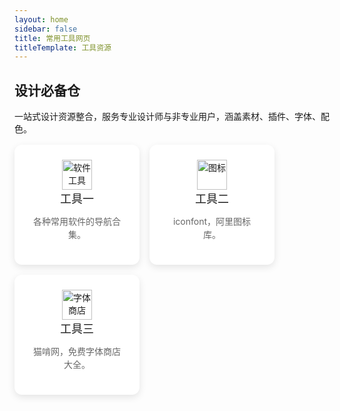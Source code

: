 ```yaml
---
layout: home
sidebar: false
title: 常用工具网页
titleTemplate: 工具资源
---
```


## 设计必备仓

一站式设计资源整合，服务专业设计师与非专业用户，涵盖素材、插件、字体、配色。

<div style="display: flex; flex-wrap: wrap; gap: 16px; margin-top: 16px;">
  <!-- 卡片 1 -->
  <div style="
    background-color: #fff;
    padding: 24px;
    border-radius: 12px;
    box-shadow: 0 4px 12px rgba(0, 0, 0, 0.1);
    flex: 0 0 calc(33.333% - 16px);
    text-align: center;
  ">
    <a href="https://drk3jhz5hb.feishu.cn/base/ZBmDbYu57aPvJwsNgk3c2LWpnwe?table=tbli32fkmWsThsL6&view=vewyeuFTQj" style="text-decoration: none; color: inherit;">
      <img src="/icons/软件工具.svg" alt="软件工具" style="width: 48px; height: 48px;"/><br/>
      <span style="font-size: 18px; font-weight: 500; margin: 8px 0;">工具一</span>
      <p style="font-size: 14px; color: #666; line-height: 1.5;">各种常用软件的导航合集。</p>
    </a>
  </div>

  <!-- 卡片 2 -->
  <div style="
    background-color: #fff;
    padding: 24px;
    border-radius: 12px;
    box-shadow: 0 4px 12px rgba(0, 0, 0, 0.1);
    flex: 0 0 calc(33.333% - 16px);
    text-align: center;
  ">
    <a href="https://www.iconfont.cn/" style="text-decoration: none; color: inherit;">
      <img src="/icons/图标.svg" alt="图标" style="width: 48px; height: 48px;"/><br/>
      <span style="font-size: 18px; font-weight: 500; margin: 8px 0;">工具二</span>
      <p style="font-size: 14px; color: #666; line-height: 1.5;">iconfont，阿里图标库。</p>
    </a>
  </div>

  <!-- 卡片 3 -->
  <div style="
    background-color: #fff;
    padding: 24px;
    border-radius: 12px;
    box-shadow: 0 4px 12px rgba(0, 0, 0, 0.1);
    flex: 0 0 calc(33.333% - 16px);
    text-align: center;
  ">
    <a href="https://www.maoken.com/" style="text-decoration: none; color: inherit;">
      <img src="/icons/字体商店.svg" alt="字体商店" style="width: 48px; height: 48px;"/><br/>
      <span style="font-size: 18px; font-weight: 500; margin: 8px 0;">工具三</span>
      <p style="font-size: 14px; color: #666; line-height: 1.5;">猫啃网，免费字体商店大全。</p>
    </a>
  </div>
</div>
